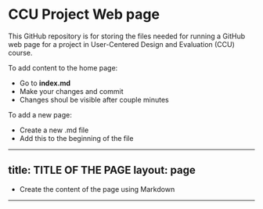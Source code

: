 # CCU Project Web page



This GitHub repository is for storing the files needed for running a GitHub web page for a project in User-Centered Design and Evaluation (CCU) course. 

To add content to the home page:
- Go to **index.md**
- Make your changes and commit
- Changes shoul be visible after couple minutes

To add a new page:
- Create a new .md file
- Add this to the beginning of the file
---
title: TITLE OF THE PAGE
layout: page
---
- Create the content of the page using Markdown


----

[^1]: [It can take up to 10 minutes for changes to your site to publish after you push the changes to GitHub](https://docs.github.com/en/pages/setting-up-a-github-pages-site-with-jekyll/creating-a-github-pages-site-with-jekyll#creating-your-site).

[Jekyll]: https://jekyllrb.com
[Just the Docs]: https://just-the-docs.github.io/just-the-docs/
[GitHub Pages]: https://docs.github.com/en/pages
[Bundler]: https://bundler.io
[use this template]: https://github.com/just-the-docs/just-the-docs-template/generate
[`jekyll-default-layout`]: https://github.com/benbalter/jekyll-default-layout
[`jekyll-seo-tag`]: https://jekyll.github.io/jekyll-seo-tag
